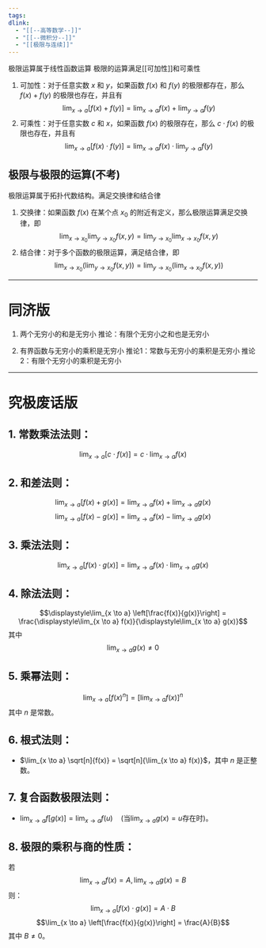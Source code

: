 ```yaml
---
tags: 
dlink:
  - "[[--高等数学--]]"
  - "[[--微积分--]]"
  - "[[极限与连续]]"
---
```

极限运算属于线性函数运算
极限的运算满足[[可加性]]和可乘性

1. 可加性：对于任意实数 $x$ 和 $y$，如果函数 $f(x)$ 和 $f(y)$ 的极限都存在，那么 $f(x) + f(y)$ 的极限也存在，并且有 $$\lim_{x \to a} [f(x) + f(y)] = \lim_{x \to a} f(x) + \lim_{y \to a} f(y)$$
2. 可乘性：对于任意实数 $c$ 和 $x$，如果函数 $f(x)$ 的极限存在，那么 $c \cdot f(x)$ 的极限也存在，并且有 $$\lim_{x \to a} [f(x) \cdot f(y)] = \lim_{x \to a} f(x) \cdot \lim_{y \to a} f(y)$$


## 极限与极限的运算(不考)

极限运算属于拓扑代数结构。满足交换律和结合律

1. 交换律：如果函数 $f(x)$ 在某个点 $x_0$ 的附近有定义，那么极限运算满足交换律，即$$\lim_{x \to x_0} \lim_{y \to x_0} f(x, y) = \lim_{y \to x_0} \lim_{x \to x_0} f(x, y)$$
2. 结合律：对于多个函数的极限运算，满足结合律，即 $$\lim_{x \to x_0} \left(\lim_{y \to x_0} f(x, y)\right) = \lim_{y \to x_0} \left(\lim_{x \to x_0} f(x, y)\right)$$



---
# 同济版
1. 两个无穷小的和是无穷小
	推论：有限个无穷小之和也是无穷小

2. 有界函数与无穷小的乘积是无穷小
	推论1：常数与无穷小的乘积是无穷小
	推论2：有限个无穷小的乘积是无穷小


---
# 究极废话版

## 1. **常数乘法法则**：
$$\lim_{x \to a} [c \cdot f(x)] = c \cdot \lim_{x \to a} f(x)$$

## 2. **和差法则**：
$$\lim_{x \to a} [f(x) + g(x)] = \lim_{x \to a} f(x) + \lim_{x \to a} g(x)$$
$$\lim_{x \to a} [f(x) - g(x)] = \lim_{x \to a} f(x) - \lim_{x \to a} g(x)$$

## 3. **乘法法则**：
$$\lim_{x \to a} [f(x) \cdot g(x)] = \lim_{x \to a} f(x) \cdot \lim_{x \to a} g(x)$$

## 4. **除法法则**：
$$\displaystyle\lim_{x \to a} \left[\frac{f(x)}{g(x)}\right] = \frac{\displaystyle\lim_{x \to a} f(x)}{\displaystyle\lim_{x \to a} g(x)}$$ 其中
$$\lim_{x \to a} g(x) \neq 0$$

## 5. **乘幂法则**：
$$\lim_{x \to a} [f(x)^n] = [\lim_{x \to a} f(x)]^n$$其中 $n$ 是常数。

## 6. **根式法则**：
- $\lim_{x \to a} \sqrt[n]{f(x)} = \sqrt[n]{\lim_{x \to a} f(x)}$，其中 $n$ 是正整数。

## 7. **复合函数极限法则**：
- $\lim_{x \to a} f[g(x)] = \lim_{x \to a} f(u) \quad \text{(当} \lim_{x \to a} g(x) = u \text{存在时)}$。


## 8. **极限的乘积与商的性质**：
若 $$\lim_{x \to a} f(x) = A,\lim_{x \to a} g(x) = B$$ 则：
$$\lim_{x \to a} [f(x) \cdot g(x)] = A \cdot B$$$$\lim_{x \to a} \left[\frac{f(x)}{g(x)}\right] = \frac{A}{B}$$其中 $B \neq 0$。
